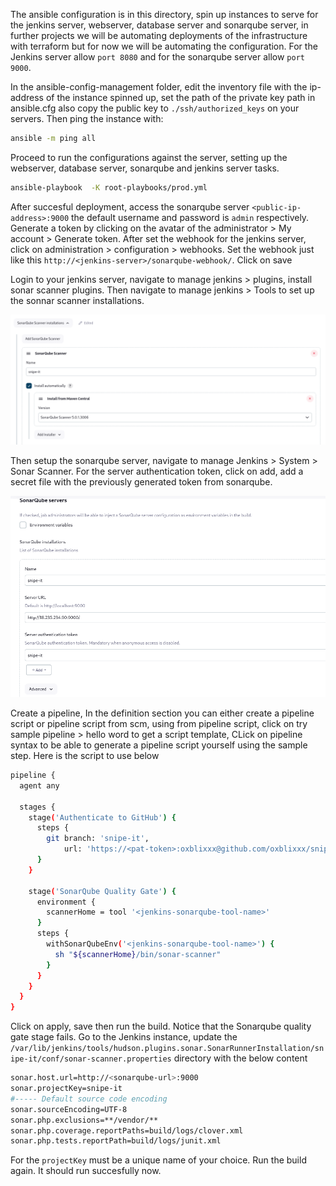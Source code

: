 The ansible configuration is in this directory, spin up instances to serve for the jenkins server, webserver, database server and sonarqube server, in further projects we will be automating deployments of the infrastructure with terraform but for now we will be automating the configuration. For the Jenkins server allow `port 8080` and for the sonarqube server allow `port 9000`.

In the ansible-config-management folder, edit the inventory file with the ip-address of the instance spinned up, set the path of the private key path in ansible.cfg also copy the public key to `./ssh/authorized_keys` on your servers. Then ping the instance with:

```sh
ansible -m ping all
```

Proceed to run the configurations against the server, setting up the webserver, database server, sonarqube and jenkins server tasks.

```sh
ansible-playbook  -K root-playbooks/prod.yml
```

After succesful deployment, access the sonarqube server `<public-ip-address>:9000` the default username and password is `admin` respectively. Generate a token by clicking on the avatar of the administrator > My account > Generate token. After set the webhook for the jenkins server, click on administration > configuration > webhooks. Set the webhook just like this `http://<jenkins-server>/sonarqube-webhook/`. Click on save

Login to your jenkins server, navigate to manage jenkins > plugins, install sonar scanner plugins. Then navigate to manage jenkins > Tools to set up the sonnar scanner installations. 

![sonar-installation](./images/sonar-install.png)

Then setup the sonarqube server, navigate to manage Jenkins > System > Sonar Scanner. For the server authentication token, click on add, add a secret file with the previously generated token from sonarqube.

![sonar-installation](./images/sonar-server.png)


Create a pipeline, In the definition section you can either create a pipeline script or pipeline script from scm, using from pipeline script, click on try sample pipeline > hello word to get a script template, CLick on pipeline syntax to be able to generate a pipeline script yourself using the sample step. Here is the script to use below

```sh
pipeline {
  agent any

  stages {
    stage('Authenticate to GitHub') {
      steps {
        git branch: 'snipe-it',
            url: 'https://<pat-token>:oxblixxx@github.com/oxblixxx/snipe-it/'
      }
    }

    stage('SonarQube Quality Gate') {
      environment {
        scannerHome = tool '<jenkins-sonarqube-tool-name>'
      }
      steps {
        withSonarQubeEnv('<jenkins-sonarqube-tool-name>') {
          sh "${scannerHome}/bin/sonar-scanner"
        }
      }
    }
  }
}
```

Click on apply, save then run the build. Notice that the Sonarqube quality gate stage fails. Go to the Jenkins instance, update the `/var/lib/jenkins/tools/hudson.plugins.sonar.SonarRunnerInstallation/snipe-it/conf/sonar-scanner.properties` directory with the below content

```sh
sonar.host.url=http://<sonarqube-url>:9000
sonar.projectKey=snipe-it
#----- Default source code encoding
sonar.sourceEncoding=UTF-8
sonar.php.exclusions=**/vendor/**
sonar.php.coverage.reportPaths=build/logs/clover.xml
sonar.php.tests.reportPath=build/logs/junit.xml
```

For the `projectKey` must be a unique name of your choice. Run the build again. It should run succesfully now.
 





